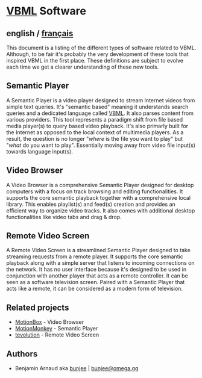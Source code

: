 # [VBML](README.md) Software

## english / [français](fr/software.md)

This document is a listing of the different types of software related to VBML. Although, to be fair
it's probably the very development of these tools that inspired VBML in the first place. These
definitions are subject to evolve each time we get a clearer understanding of these new tools.

## Semantic Player

A Semantic Player is a video player designed to stream Internet videos from simple text queries.
It's "semantic based" meaning it understands search queries and a dedicated language called
[VBML](https://github.com/omega-gg/VBML). It also parses content from various providers. This
tool represents a paradigm shift from file based media player(s) to query based video playback.
It's also primarly built for the Internet as opposed to the local context of multimedia players.
As a result, the question is no longer "*where* is the file you want to play" but "*what* do you
want to play". Essentially moving away from video file input(s) towards language input(s).

## Video Browser

A Video Browser is a comprehensive Semantic Player designed for desktop computers with a focus on
track browsing and editing functionalities. It supports the core semantic playback together with a
comprehensive local library. This enables playlist(s) and feed(s) creation and provides an
efficient way to organize video tracks. It also comes with additional desktop functionalities like
video tabs and drag & drop.

## Remote Video Screen

A Remote Video Screen is a streamlined Semantic Player designed to take streaming requests from a
remote player. It supports the core semantic playback along with a simple server that listens to
incoming connections on the network. It has no user interface because it's designed to be used in
conjunction with another player that acts as a remote controller. It can be seen as a software
television screen. Paired with a Semantic Player that acts like a remote, it can be considered as a
modern form of television.

## Related projects

- [MotionBox](https://omega.gg/MotionBox/sources) - Video Browser
- [MotionMonkey](https://omega.gg/MotionMonkey) - Semantic Player
- [tevolution](https://omega.gg/tevolution) - Remote Video Screen

## Authors

- Benjamin Arnaud aka [bunjee](https://bunjee.me) | <bunjee@omega.gg>
